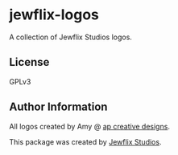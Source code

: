 # jewflix-logos

A collection of Jewflix Studios logos.

## License

GPLv3

## Author Information

All logos created by Amy @ [ap creative designs](https://apcreativedesigns.com).

This package was created by [Jewflix Studios](https://jewflix.studio).

